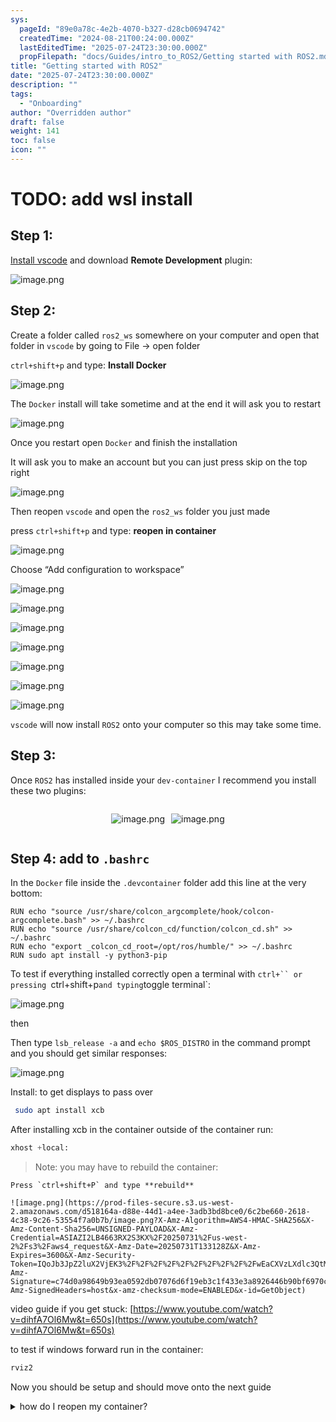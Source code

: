 ```yaml
---
sys:
  pageId: "89e0a78c-4e2b-4070-b327-d28cb0694742"
  createdTime: "2024-08-21T00:24:00.000Z"
  lastEditedTime: "2025-07-24T23:30:00.000Z"
  propFilepath: "docs/Guides/intro_to_ROS2/Getting started with ROS2.md"
title: "Getting started with ROS2"
date: "2025-07-24T23:30:00.000Z"
description: ""
tags:
  - "Onboarding"
author: "Overridden author"
draft: false
weight: 141
toc: false
icon: ""
---
```


# TODO: add wsl install

## Step 1:

[Install vscode](https://code.visualstudio.com/download) and download **Remote Development** plugin:

![image.png](https://prod-files-secure.s3.us-west-2.amazonaws.com/d518164a-d88e-44d1-a4ee-3adb3bd8bce0/efb52993-1881-4a40-b95e-6f020334f022/image.png?X-Amz-Algorithm=AWS4-HMAC-SHA256&X-Amz-Content-Sha256=UNSIGNED-PAYLOAD&X-Amz-Credential=ASIAZI2LB466RQGJNUIX%2F20250731%2Fus-west-2%2Fs3%2Faws4_request&X-Amz-Date=20250731T133121Z&X-Amz-Expires=3600&X-Amz-Security-Token=IQoJb3JpZ2luX2VjEK3%2F%2F%2F%2F%2F%2F%2F%2F%2F%2FwEaCXVzLXdlc3QtMiJHMEUCIBR2EsbBXsXX7I0ViMKGqauLiFwSrHjlbmhEMX8SK%2FcQAiEA8yOyiggqvSUs6MKa6oCoelBSbQU70tYWfdOWgGzzSXMqiAQI1v%2F%2F%2F%2F%2F%2F%2F%2F%2F%2FARAAGgw2Mzc0MjMxODM4MDUiDIDWIT4IZ%2FzH4wff0CrcA8unBSrFIKQTNRL8J%2B8l27iOtzYdG8W3uoyTyMDnAJbUPLI%2F%2FW%2FzwTcvytkLrla%2FwIetY8boAFh%2FOlxlbdBiO7QIE4rtwUCRzCnJFWDhyRwiddAzR1803yqsaQGh7ts%2BQib%2BOdu9eYnFTK2Siw7eMM06u7T%2Bw6lDCBNdDvNLyuV4V%2FpQvNm3QnFE7og3n%2BSNzHAuVPh2Xz4NAEMZp%2Bbe5h%2B%2FuVkP4Dry%2BofrGkQwO405%2BKBGBkcVjmtFXEYEG53Urgkt588EBj5uL58R1RvuDJflbjEkdkQFBf1PVs0hQFR%2FeNDMc%2Fe%2BdVZc6igjtCaECqwz6OvkEg2KO5l61bUJosmszd4HaNa7Umdtk40demVl5BQ8NwCAw0yJz0Ll0qJOswUt9y1Md0GjqcTZoqGXEkdYMGsY4F8M1KKBxnzWpkQQSfCuothKc9pwN9O1vhNgrcvONDBcPinsOkjVvvEyKZIRriBKaS%2B2gUnWzuaDJuADfrnkzMSQGIBPdQgQZjrFXGiYoXVtwd42wnT045q%2BJ5NrzgcaUfnEh9HgULDXQj5Wx0gRV01sue6ES%2FLg%2BIJrVcB89c70iI5i2KWsIsmnOXjbHl5tFGZGD2TVGVNOds9xluwU0glAf2o0tmPQMJfFrcQGOqUBI1DT8IfbfjyIFAhVguhl%2FilR4qP4DXJK3Wf%2F21sKbicVKivMwYNP%2Bk5NrvktN9PxPB6m%2BLIb0IL9TXRWZpXWVZvPEqY7ncsBoNQ%2FSARfshVjzPG1aULKT%2Fwwby3TIaTcYLNXr7seO2fz0Fwv8FPDgkU0jl6v0IwPqYY9DqmhxXB0TOR%2FhbRONivXeYut%2BPz%2BrxJs8fXoAwYWX4FawkSqEl3KxKMY&X-Amz-Signature=2a34bdf5acaa997bbe671ae57831cb67079071b506801df2ccf096acfa232f5f&X-Amz-SignedHeaders=host&x-amz-checksum-mode=ENABLED&x-id=GetObject)

## Step 2:

Create a folder called `ros2_ws` somewhere on your computer and open that folder in `vscode` by going to File → open folder 

`ctrl+shift+p` and type: **Install Docker**

![image.png](https://prod-files-secure.s3.us-west-2.amazonaws.com/d518164a-d88e-44d1-a4ee-3adb3bd8bce0/2269dc0e-1cd5-47ff-bceb-c04ad9b2eab0/image.png?X-Amz-Algorithm=AWS4-HMAC-SHA256&X-Amz-Content-Sha256=UNSIGNED-PAYLOAD&X-Amz-Credential=ASIAZI2LB466RQGJNUIX%2F20250731%2Fus-west-2%2Fs3%2Faws4_request&X-Amz-Date=20250731T133121Z&X-Amz-Expires=3600&X-Amz-Security-Token=IQoJb3JpZ2luX2VjEK3%2F%2F%2F%2F%2F%2F%2F%2F%2F%2FwEaCXVzLXdlc3QtMiJHMEUCIBR2EsbBXsXX7I0ViMKGqauLiFwSrHjlbmhEMX8SK%2FcQAiEA8yOyiggqvSUs6MKa6oCoelBSbQU70tYWfdOWgGzzSXMqiAQI1v%2F%2F%2F%2F%2F%2F%2F%2F%2F%2FARAAGgw2Mzc0MjMxODM4MDUiDIDWIT4IZ%2FzH4wff0CrcA8unBSrFIKQTNRL8J%2B8l27iOtzYdG8W3uoyTyMDnAJbUPLI%2F%2FW%2FzwTcvytkLrla%2FwIetY8boAFh%2FOlxlbdBiO7QIE4rtwUCRzCnJFWDhyRwiddAzR1803yqsaQGh7ts%2BQib%2BOdu9eYnFTK2Siw7eMM06u7T%2Bw6lDCBNdDvNLyuV4V%2FpQvNm3QnFE7og3n%2BSNzHAuVPh2Xz4NAEMZp%2Bbe5h%2B%2FuVkP4Dry%2BofrGkQwO405%2BKBGBkcVjmtFXEYEG53Urgkt588EBj5uL58R1RvuDJflbjEkdkQFBf1PVs0hQFR%2FeNDMc%2Fe%2BdVZc6igjtCaECqwz6OvkEg2KO5l61bUJosmszd4HaNa7Umdtk40demVl5BQ8NwCAw0yJz0Ll0qJOswUt9y1Md0GjqcTZoqGXEkdYMGsY4F8M1KKBxnzWpkQQSfCuothKc9pwN9O1vhNgrcvONDBcPinsOkjVvvEyKZIRriBKaS%2B2gUnWzuaDJuADfrnkzMSQGIBPdQgQZjrFXGiYoXVtwd42wnT045q%2BJ5NrzgcaUfnEh9HgULDXQj5Wx0gRV01sue6ES%2FLg%2BIJrVcB89c70iI5i2KWsIsmnOXjbHl5tFGZGD2TVGVNOds9xluwU0glAf2o0tmPQMJfFrcQGOqUBI1DT8IfbfjyIFAhVguhl%2FilR4qP4DXJK3Wf%2F21sKbicVKivMwYNP%2Bk5NrvktN9PxPB6m%2BLIb0IL9TXRWZpXWVZvPEqY7ncsBoNQ%2FSARfshVjzPG1aULKT%2Fwwby3TIaTcYLNXr7seO2fz0Fwv8FPDgkU0jl6v0IwPqYY9DqmhxXB0TOR%2FhbRONivXeYut%2BPz%2BrxJs8fXoAwYWX4FawkSqEl3KxKMY&X-Amz-Signature=20853cc58a879e649c01d7c677b25bcda72ab954c7a8d7348c74f432f33c9398&X-Amz-SignedHeaders=host&x-amz-checksum-mode=ENABLED&x-id=GetObject)

The `Docker` install will take sometime and at the end it will ask you to restart

![image.png](https://prod-files-secure.s3.us-west-2.amazonaws.com/d518164a-d88e-44d1-a4ee-3adb3bd8bce0/ed233f78-be33-4b1f-b89c-9c346c0e961e/image.png?X-Amz-Algorithm=AWS4-HMAC-SHA256&X-Amz-Content-Sha256=UNSIGNED-PAYLOAD&X-Amz-Credential=ASIAZI2LB466RQGJNUIX%2F20250731%2Fus-west-2%2Fs3%2Faws4_request&X-Amz-Date=20250731T133121Z&X-Amz-Expires=3600&X-Amz-Security-Token=IQoJb3JpZ2luX2VjEK3%2F%2F%2F%2F%2F%2F%2F%2F%2F%2FwEaCXVzLXdlc3QtMiJHMEUCIBR2EsbBXsXX7I0ViMKGqauLiFwSrHjlbmhEMX8SK%2FcQAiEA8yOyiggqvSUs6MKa6oCoelBSbQU70tYWfdOWgGzzSXMqiAQI1v%2F%2F%2F%2F%2F%2F%2F%2F%2F%2FARAAGgw2Mzc0MjMxODM4MDUiDIDWIT4IZ%2FzH4wff0CrcA8unBSrFIKQTNRL8J%2B8l27iOtzYdG8W3uoyTyMDnAJbUPLI%2F%2FW%2FzwTcvytkLrla%2FwIetY8boAFh%2FOlxlbdBiO7QIE4rtwUCRzCnJFWDhyRwiddAzR1803yqsaQGh7ts%2BQib%2BOdu9eYnFTK2Siw7eMM06u7T%2Bw6lDCBNdDvNLyuV4V%2FpQvNm3QnFE7og3n%2BSNzHAuVPh2Xz4NAEMZp%2Bbe5h%2B%2FuVkP4Dry%2BofrGkQwO405%2BKBGBkcVjmtFXEYEG53Urgkt588EBj5uL58R1RvuDJflbjEkdkQFBf1PVs0hQFR%2FeNDMc%2Fe%2BdVZc6igjtCaECqwz6OvkEg2KO5l61bUJosmszd4HaNa7Umdtk40demVl5BQ8NwCAw0yJz0Ll0qJOswUt9y1Md0GjqcTZoqGXEkdYMGsY4F8M1KKBxnzWpkQQSfCuothKc9pwN9O1vhNgrcvONDBcPinsOkjVvvEyKZIRriBKaS%2B2gUnWzuaDJuADfrnkzMSQGIBPdQgQZjrFXGiYoXVtwd42wnT045q%2BJ5NrzgcaUfnEh9HgULDXQj5Wx0gRV01sue6ES%2FLg%2BIJrVcB89c70iI5i2KWsIsmnOXjbHl5tFGZGD2TVGVNOds9xluwU0glAf2o0tmPQMJfFrcQGOqUBI1DT8IfbfjyIFAhVguhl%2FilR4qP4DXJK3Wf%2F21sKbicVKivMwYNP%2Bk5NrvktN9PxPB6m%2BLIb0IL9TXRWZpXWVZvPEqY7ncsBoNQ%2FSARfshVjzPG1aULKT%2Fwwby3TIaTcYLNXr7seO2fz0Fwv8FPDgkU0jl6v0IwPqYY9DqmhxXB0TOR%2FhbRONivXeYut%2BPz%2BrxJs8fXoAwYWX4FawkSqEl3KxKMY&X-Amz-Signature=d48f32ae19afe499df18d211df07c22869205ef1165cea369ccf2a609c6232a6&X-Amz-SignedHeaders=host&x-amz-checksum-mode=ENABLED&x-id=GetObject)

Once you restart open `Docker` and finish the installation

It will ask you to make an account but you can just press skip on the top right

![image.png](https://prod-files-secure.s3.us-west-2.amazonaws.com/d518164a-d88e-44d1-a4ee-3adb3bd8bce0/21010ad9-1659-4fd9-9f59-9932a09b2a3d/image.png?X-Amz-Algorithm=AWS4-HMAC-SHA256&X-Amz-Content-Sha256=UNSIGNED-PAYLOAD&X-Amz-Credential=ASIAZI2LB466RQGJNUIX%2F20250731%2Fus-west-2%2Fs3%2Faws4_request&X-Amz-Date=20250731T133121Z&X-Amz-Expires=3600&X-Amz-Security-Token=IQoJb3JpZ2luX2VjEK3%2F%2F%2F%2F%2F%2F%2F%2F%2F%2FwEaCXVzLXdlc3QtMiJHMEUCIBR2EsbBXsXX7I0ViMKGqauLiFwSrHjlbmhEMX8SK%2FcQAiEA8yOyiggqvSUs6MKa6oCoelBSbQU70tYWfdOWgGzzSXMqiAQI1v%2F%2F%2F%2F%2F%2F%2F%2F%2F%2FARAAGgw2Mzc0MjMxODM4MDUiDIDWIT4IZ%2FzH4wff0CrcA8unBSrFIKQTNRL8J%2B8l27iOtzYdG8W3uoyTyMDnAJbUPLI%2F%2FW%2FzwTcvytkLrla%2FwIetY8boAFh%2FOlxlbdBiO7QIE4rtwUCRzCnJFWDhyRwiddAzR1803yqsaQGh7ts%2BQib%2BOdu9eYnFTK2Siw7eMM06u7T%2Bw6lDCBNdDvNLyuV4V%2FpQvNm3QnFE7og3n%2BSNzHAuVPh2Xz4NAEMZp%2Bbe5h%2B%2FuVkP4Dry%2BofrGkQwO405%2BKBGBkcVjmtFXEYEG53Urgkt588EBj5uL58R1RvuDJflbjEkdkQFBf1PVs0hQFR%2FeNDMc%2Fe%2BdVZc6igjtCaECqwz6OvkEg2KO5l61bUJosmszd4HaNa7Umdtk40demVl5BQ8NwCAw0yJz0Ll0qJOswUt9y1Md0GjqcTZoqGXEkdYMGsY4F8M1KKBxnzWpkQQSfCuothKc9pwN9O1vhNgrcvONDBcPinsOkjVvvEyKZIRriBKaS%2B2gUnWzuaDJuADfrnkzMSQGIBPdQgQZjrFXGiYoXVtwd42wnT045q%2BJ5NrzgcaUfnEh9HgULDXQj5Wx0gRV01sue6ES%2FLg%2BIJrVcB89c70iI5i2KWsIsmnOXjbHl5tFGZGD2TVGVNOds9xluwU0glAf2o0tmPQMJfFrcQGOqUBI1DT8IfbfjyIFAhVguhl%2FilR4qP4DXJK3Wf%2F21sKbicVKivMwYNP%2Bk5NrvktN9PxPB6m%2BLIb0IL9TXRWZpXWVZvPEqY7ncsBoNQ%2FSARfshVjzPG1aULKT%2Fwwby3TIaTcYLNXr7seO2fz0Fwv8FPDgkU0jl6v0IwPqYY9DqmhxXB0TOR%2FhbRONivXeYut%2BPz%2BrxJs8fXoAwYWX4FawkSqEl3KxKMY&X-Amz-Signature=bfeb3b40d87efbc753e5772373ff48244b8e50cfc9e4e312dbac567ecc03c4da&X-Amz-SignedHeaders=host&x-amz-checksum-mode=ENABLED&x-id=GetObject)

Then reopen `vscode` and open the `ros2_ws` folder you just made

press `ctrl+shift+p` and type: **reopen in container**

![image.png](https://prod-files-secure.s3.us-west-2.amazonaws.com/d518164a-d88e-44d1-a4ee-3adb3bd8bce0/4e93b8c2-41ad-488c-8095-c74205196118/image.png?X-Amz-Algorithm=AWS4-HMAC-SHA256&X-Amz-Content-Sha256=UNSIGNED-PAYLOAD&X-Amz-Credential=ASIAZI2LB466RQGJNUIX%2F20250731%2Fus-west-2%2Fs3%2Faws4_request&X-Amz-Date=20250731T133121Z&X-Amz-Expires=3600&X-Amz-Security-Token=IQoJb3JpZ2luX2VjEK3%2F%2F%2F%2F%2F%2F%2F%2F%2F%2FwEaCXVzLXdlc3QtMiJHMEUCIBR2EsbBXsXX7I0ViMKGqauLiFwSrHjlbmhEMX8SK%2FcQAiEA8yOyiggqvSUs6MKa6oCoelBSbQU70tYWfdOWgGzzSXMqiAQI1v%2F%2F%2F%2F%2F%2F%2F%2F%2F%2FARAAGgw2Mzc0MjMxODM4MDUiDIDWIT4IZ%2FzH4wff0CrcA8unBSrFIKQTNRL8J%2B8l27iOtzYdG8W3uoyTyMDnAJbUPLI%2F%2FW%2FzwTcvytkLrla%2FwIetY8boAFh%2FOlxlbdBiO7QIE4rtwUCRzCnJFWDhyRwiddAzR1803yqsaQGh7ts%2BQib%2BOdu9eYnFTK2Siw7eMM06u7T%2Bw6lDCBNdDvNLyuV4V%2FpQvNm3QnFE7og3n%2BSNzHAuVPh2Xz4NAEMZp%2Bbe5h%2B%2FuVkP4Dry%2BofrGkQwO405%2BKBGBkcVjmtFXEYEG53Urgkt588EBj5uL58R1RvuDJflbjEkdkQFBf1PVs0hQFR%2FeNDMc%2Fe%2BdVZc6igjtCaECqwz6OvkEg2KO5l61bUJosmszd4HaNa7Umdtk40demVl5BQ8NwCAw0yJz0Ll0qJOswUt9y1Md0GjqcTZoqGXEkdYMGsY4F8M1KKBxnzWpkQQSfCuothKc9pwN9O1vhNgrcvONDBcPinsOkjVvvEyKZIRriBKaS%2B2gUnWzuaDJuADfrnkzMSQGIBPdQgQZjrFXGiYoXVtwd42wnT045q%2BJ5NrzgcaUfnEh9HgULDXQj5Wx0gRV01sue6ES%2FLg%2BIJrVcB89c70iI5i2KWsIsmnOXjbHl5tFGZGD2TVGVNOds9xluwU0glAf2o0tmPQMJfFrcQGOqUBI1DT8IfbfjyIFAhVguhl%2FilR4qP4DXJK3Wf%2F21sKbicVKivMwYNP%2Bk5NrvktN9PxPB6m%2BLIb0IL9TXRWZpXWVZvPEqY7ncsBoNQ%2FSARfshVjzPG1aULKT%2Fwwby3TIaTcYLNXr7seO2fz0Fwv8FPDgkU0jl6v0IwPqYY9DqmhxXB0TOR%2FhbRONivXeYut%2BPz%2BrxJs8fXoAwYWX4FawkSqEl3KxKMY&X-Amz-Signature=f3d6eafa7df1af9f37a3820f1b99e43d8e9a61e87687ac96dc945bb898182e1c&X-Amz-SignedHeaders=host&x-amz-checksum-mode=ENABLED&x-id=GetObject)

Choose “Add configuration to workspace”

![image.png](https://prod-files-secure.s3.us-west-2.amazonaws.com/d518164a-d88e-44d1-a4ee-3adb3bd8bce0/9560b282-5060-4989-ba37-97e7b2c22476/image.png?X-Amz-Algorithm=AWS4-HMAC-SHA256&X-Amz-Content-Sha256=UNSIGNED-PAYLOAD&X-Amz-Credential=ASIAZI2LB466RQGJNUIX%2F20250731%2Fus-west-2%2Fs3%2Faws4_request&X-Amz-Date=20250731T133121Z&X-Amz-Expires=3600&X-Amz-Security-Token=IQoJb3JpZ2luX2VjEK3%2F%2F%2F%2F%2F%2F%2F%2F%2F%2FwEaCXVzLXdlc3QtMiJHMEUCIBR2EsbBXsXX7I0ViMKGqauLiFwSrHjlbmhEMX8SK%2FcQAiEA8yOyiggqvSUs6MKa6oCoelBSbQU70tYWfdOWgGzzSXMqiAQI1v%2F%2F%2F%2F%2F%2F%2F%2F%2F%2FARAAGgw2Mzc0MjMxODM4MDUiDIDWIT4IZ%2FzH4wff0CrcA8unBSrFIKQTNRL8J%2B8l27iOtzYdG8W3uoyTyMDnAJbUPLI%2F%2FW%2FzwTcvytkLrla%2FwIetY8boAFh%2FOlxlbdBiO7QIE4rtwUCRzCnJFWDhyRwiddAzR1803yqsaQGh7ts%2BQib%2BOdu9eYnFTK2Siw7eMM06u7T%2Bw6lDCBNdDvNLyuV4V%2FpQvNm3QnFE7og3n%2BSNzHAuVPh2Xz4NAEMZp%2Bbe5h%2B%2FuVkP4Dry%2BofrGkQwO405%2BKBGBkcVjmtFXEYEG53Urgkt588EBj5uL58R1RvuDJflbjEkdkQFBf1PVs0hQFR%2FeNDMc%2Fe%2BdVZc6igjtCaECqwz6OvkEg2KO5l61bUJosmszd4HaNa7Umdtk40demVl5BQ8NwCAw0yJz0Ll0qJOswUt9y1Md0GjqcTZoqGXEkdYMGsY4F8M1KKBxnzWpkQQSfCuothKc9pwN9O1vhNgrcvONDBcPinsOkjVvvEyKZIRriBKaS%2B2gUnWzuaDJuADfrnkzMSQGIBPdQgQZjrFXGiYoXVtwd42wnT045q%2BJ5NrzgcaUfnEh9HgULDXQj5Wx0gRV01sue6ES%2FLg%2BIJrVcB89c70iI5i2KWsIsmnOXjbHl5tFGZGD2TVGVNOds9xluwU0glAf2o0tmPQMJfFrcQGOqUBI1DT8IfbfjyIFAhVguhl%2FilR4qP4DXJK3Wf%2F21sKbicVKivMwYNP%2Bk5NrvktN9PxPB6m%2BLIb0IL9TXRWZpXWVZvPEqY7ncsBoNQ%2FSARfshVjzPG1aULKT%2Fwwby3TIaTcYLNXr7seO2fz0Fwv8FPDgkU0jl6v0IwPqYY9DqmhxXB0TOR%2FhbRONivXeYut%2BPz%2BrxJs8fXoAwYWX4FawkSqEl3KxKMY&X-Amz-Signature=098fc90b5fbfe4932b1b3c453c49c688d276fe01248a8459c9809f0b9ab7d72e&X-Amz-SignedHeaders=host&x-amz-checksum-mode=ENABLED&x-id=GetObject)

![image.png](https://prod-files-secure.s3.us-west-2.amazonaws.com/d518164a-d88e-44d1-a4ee-3adb3bd8bce0/2ee63f81-886b-48e8-a553-dc6e5eac99e4/image.png?X-Amz-Algorithm=AWS4-HMAC-SHA256&X-Amz-Content-Sha256=UNSIGNED-PAYLOAD&X-Amz-Credential=ASIAZI2LB466RQGJNUIX%2F20250731%2Fus-west-2%2Fs3%2Faws4_request&X-Amz-Date=20250731T133121Z&X-Amz-Expires=3600&X-Amz-Security-Token=IQoJb3JpZ2luX2VjEK3%2F%2F%2F%2F%2F%2F%2F%2F%2F%2FwEaCXVzLXdlc3QtMiJHMEUCIBR2EsbBXsXX7I0ViMKGqauLiFwSrHjlbmhEMX8SK%2FcQAiEA8yOyiggqvSUs6MKa6oCoelBSbQU70tYWfdOWgGzzSXMqiAQI1v%2F%2F%2F%2F%2F%2F%2F%2F%2F%2FARAAGgw2Mzc0MjMxODM4MDUiDIDWIT4IZ%2FzH4wff0CrcA8unBSrFIKQTNRL8J%2B8l27iOtzYdG8W3uoyTyMDnAJbUPLI%2F%2FW%2FzwTcvytkLrla%2FwIetY8boAFh%2FOlxlbdBiO7QIE4rtwUCRzCnJFWDhyRwiddAzR1803yqsaQGh7ts%2BQib%2BOdu9eYnFTK2Siw7eMM06u7T%2Bw6lDCBNdDvNLyuV4V%2FpQvNm3QnFE7og3n%2BSNzHAuVPh2Xz4NAEMZp%2Bbe5h%2B%2FuVkP4Dry%2BofrGkQwO405%2BKBGBkcVjmtFXEYEG53Urgkt588EBj5uL58R1RvuDJflbjEkdkQFBf1PVs0hQFR%2FeNDMc%2Fe%2BdVZc6igjtCaECqwz6OvkEg2KO5l61bUJosmszd4HaNa7Umdtk40demVl5BQ8NwCAw0yJz0Ll0qJOswUt9y1Md0GjqcTZoqGXEkdYMGsY4F8M1KKBxnzWpkQQSfCuothKc9pwN9O1vhNgrcvONDBcPinsOkjVvvEyKZIRriBKaS%2B2gUnWzuaDJuADfrnkzMSQGIBPdQgQZjrFXGiYoXVtwd42wnT045q%2BJ5NrzgcaUfnEh9HgULDXQj5Wx0gRV01sue6ES%2FLg%2BIJrVcB89c70iI5i2KWsIsmnOXjbHl5tFGZGD2TVGVNOds9xluwU0glAf2o0tmPQMJfFrcQGOqUBI1DT8IfbfjyIFAhVguhl%2FilR4qP4DXJK3Wf%2F21sKbicVKivMwYNP%2Bk5NrvktN9PxPB6m%2BLIb0IL9TXRWZpXWVZvPEqY7ncsBoNQ%2FSARfshVjzPG1aULKT%2Fwwby3TIaTcYLNXr7seO2fz0Fwv8FPDgkU0jl6v0IwPqYY9DqmhxXB0TOR%2FhbRONivXeYut%2BPz%2BrxJs8fXoAwYWX4FawkSqEl3KxKMY&X-Amz-Signature=53564990d0640fea91ccf41d49a34d2c65deb4b16c5d9bfc50d5ad9574fd226b&X-Amz-SignedHeaders=host&x-amz-checksum-mode=ENABLED&x-id=GetObject)

![image.png](https://prod-files-secure.s3.us-west-2.amazonaws.com/d518164a-d88e-44d1-a4ee-3adb3bd8bce0/e0fd626c-c8b6-4b2c-95d1-fa4c26514504/image.png?X-Amz-Algorithm=AWS4-HMAC-SHA256&X-Amz-Content-Sha256=UNSIGNED-PAYLOAD&X-Amz-Credential=ASIAZI2LB466RQGJNUIX%2F20250731%2Fus-west-2%2Fs3%2Faws4_request&X-Amz-Date=20250731T133121Z&X-Amz-Expires=3600&X-Amz-Security-Token=IQoJb3JpZ2luX2VjEK3%2F%2F%2F%2F%2F%2F%2F%2F%2F%2FwEaCXVzLXdlc3QtMiJHMEUCIBR2EsbBXsXX7I0ViMKGqauLiFwSrHjlbmhEMX8SK%2FcQAiEA8yOyiggqvSUs6MKa6oCoelBSbQU70tYWfdOWgGzzSXMqiAQI1v%2F%2F%2F%2F%2F%2F%2F%2F%2F%2FARAAGgw2Mzc0MjMxODM4MDUiDIDWIT4IZ%2FzH4wff0CrcA8unBSrFIKQTNRL8J%2B8l27iOtzYdG8W3uoyTyMDnAJbUPLI%2F%2FW%2FzwTcvytkLrla%2FwIetY8boAFh%2FOlxlbdBiO7QIE4rtwUCRzCnJFWDhyRwiddAzR1803yqsaQGh7ts%2BQib%2BOdu9eYnFTK2Siw7eMM06u7T%2Bw6lDCBNdDvNLyuV4V%2FpQvNm3QnFE7og3n%2BSNzHAuVPh2Xz4NAEMZp%2Bbe5h%2B%2FuVkP4Dry%2BofrGkQwO405%2BKBGBkcVjmtFXEYEG53Urgkt588EBj5uL58R1RvuDJflbjEkdkQFBf1PVs0hQFR%2FeNDMc%2Fe%2BdVZc6igjtCaECqwz6OvkEg2KO5l61bUJosmszd4HaNa7Umdtk40demVl5BQ8NwCAw0yJz0Ll0qJOswUt9y1Md0GjqcTZoqGXEkdYMGsY4F8M1KKBxnzWpkQQSfCuothKc9pwN9O1vhNgrcvONDBcPinsOkjVvvEyKZIRriBKaS%2B2gUnWzuaDJuADfrnkzMSQGIBPdQgQZjrFXGiYoXVtwd42wnT045q%2BJ5NrzgcaUfnEh9HgULDXQj5Wx0gRV01sue6ES%2FLg%2BIJrVcB89c70iI5i2KWsIsmnOXjbHl5tFGZGD2TVGVNOds9xluwU0glAf2o0tmPQMJfFrcQGOqUBI1DT8IfbfjyIFAhVguhl%2FilR4qP4DXJK3Wf%2F21sKbicVKivMwYNP%2Bk5NrvktN9PxPB6m%2BLIb0IL9TXRWZpXWVZvPEqY7ncsBoNQ%2FSARfshVjzPG1aULKT%2Fwwby3TIaTcYLNXr7seO2fz0Fwv8FPDgkU0jl6v0IwPqYY9DqmhxXB0TOR%2FhbRONivXeYut%2BPz%2BrxJs8fXoAwYWX4FawkSqEl3KxKMY&X-Amz-Signature=0918499fcf5b2fcdc651e071e5d534ee6fe85542e26ba8316f05756a57040cbf&X-Amz-SignedHeaders=host&x-amz-checksum-mode=ENABLED&x-id=GetObject)

![image.png](https://prod-files-secure.s3.us-west-2.amazonaws.com/d518164a-d88e-44d1-a4ee-3adb3bd8bce0/a2e13f50-d2ab-4719-a4c2-7ced634bfc9d/image.png?X-Amz-Algorithm=AWS4-HMAC-SHA256&X-Amz-Content-Sha256=UNSIGNED-PAYLOAD&X-Amz-Credential=ASIAZI2LB466RQGJNUIX%2F20250731%2Fus-west-2%2Fs3%2Faws4_request&X-Amz-Date=20250731T133121Z&X-Amz-Expires=3600&X-Amz-Security-Token=IQoJb3JpZ2luX2VjEK3%2F%2F%2F%2F%2F%2F%2F%2F%2F%2FwEaCXVzLXdlc3QtMiJHMEUCIBR2EsbBXsXX7I0ViMKGqauLiFwSrHjlbmhEMX8SK%2FcQAiEA8yOyiggqvSUs6MKa6oCoelBSbQU70tYWfdOWgGzzSXMqiAQI1v%2F%2F%2F%2F%2F%2F%2F%2F%2F%2FARAAGgw2Mzc0MjMxODM4MDUiDIDWIT4IZ%2FzH4wff0CrcA8unBSrFIKQTNRL8J%2B8l27iOtzYdG8W3uoyTyMDnAJbUPLI%2F%2FW%2FzwTcvytkLrla%2FwIetY8boAFh%2FOlxlbdBiO7QIE4rtwUCRzCnJFWDhyRwiddAzR1803yqsaQGh7ts%2BQib%2BOdu9eYnFTK2Siw7eMM06u7T%2Bw6lDCBNdDvNLyuV4V%2FpQvNm3QnFE7og3n%2BSNzHAuVPh2Xz4NAEMZp%2Bbe5h%2B%2FuVkP4Dry%2BofrGkQwO405%2BKBGBkcVjmtFXEYEG53Urgkt588EBj5uL58R1RvuDJflbjEkdkQFBf1PVs0hQFR%2FeNDMc%2Fe%2BdVZc6igjtCaECqwz6OvkEg2KO5l61bUJosmszd4HaNa7Umdtk40demVl5BQ8NwCAw0yJz0Ll0qJOswUt9y1Md0GjqcTZoqGXEkdYMGsY4F8M1KKBxnzWpkQQSfCuothKc9pwN9O1vhNgrcvONDBcPinsOkjVvvEyKZIRriBKaS%2B2gUnWzuaDJuADfrnkzMSQGIBPdQgQZjrFXGiYoXVtwd42wnT045q%2BJ5NrzgcaUfnEh9HgULDXQj5Wx0gRV01sue6ES%2FLg%2BIJrVcB89c70iI5i2KWsIsmnOXjbHl5tFGZGD2TVGVNOds9xluwU0glAf2o0tmPQMJfFrcQGOqUBI1DT8IfbfjyIFAhVguhl%2FilR4qP4DXJK3Wf%2F21sKbicVKivMwYNP%2Bk5NrvktN9PxPB6m%2BLIb0IL9TXRWZpXWVZvPEqY7ncsBoNQ%2FSARfshVjzPG1aULKT%2Fwwby3TIaTcYLNXr7seO2fz0Fwv8FPDgkU0jl6v0IwPqYY9DqmhxXB0TOR%2FhbRONivXeYut%2BPz%2BrxJs8fXoAwYWX4FawkSqEl3KxKMY&X-Amz-Signature=ad4c4ceea7ac31682704623938a6e30e9ff7df9d3622fcf105532acf2a375cad&X-Amz-SignedHeaders=host&x-amz-checksum-mode=ENABLED&x-id=GetObject)

![image.png](https://prod-files-secure.s3.us-west-2.amazonaws.com/d518164a-d88e-44d1-a4ee-3adb3bd8bce0/6cc478ad-aaba-4bf7-9fcc-403277ab896c/image.png?X-Amz-Algorithm=AWS4-HMAC-SHA256&X-Amz-Content-Sha256=UNSIGNED-PAYLOAD&X-Amz-Credential=ASIAZI2LB466RQGJNUIX%2F20250731%2Fus-west-2%2Fs3%2Faws4_request&X-Amz-Date=20250731T133121Z&X-Amz-Expires=3600&X-Amz-Security-Token=IQoJb3JpZ2luX2VjEK3%2F%2F%2F%2F%2F%2F%2F%2F%2F%2FwEaCXVzLXdlc3QtMiJHMEUCIBR2EsbBXsXX7I0ViMKGqauLiFwSrHjlbmhEMX8SK%2FcQAiEA8yOyiggqvSUs6MKa6oCoelBSbQU70tYWfdOWgGzzSXMqiAQI1v%2F%2F%2F%2F%2F%2F%2F%2F%2F%2FARAAGgw2Mzc0MjMxODM4MDUiDIDWIT4IZ%2FzH4wff0CrcA8unBSrFIKQTNRL8J%2B8l27iOtzYdG8W3uoyTyMDnAJbUPLI%2F%2FW%2FzwTcvytkLrla%2FwIetY8boAFh%2FOlxlbdBiO7QIE4rtwUCRzCnJFWDhyRwiddAzR1803yqsaQGh7ts%2BQib%2BOdu9eYnFTK2Siw7eMM06u7T%2Bw6lDCBNdDvNLyuV4V%2FpQvNm3QnFE7og3n%2BSNzHAuVPh2Xz4NAEMZp%2Bbe5h%2B%2FuVkP4Dry%2BofrGkQwO405%2BKBGBkcVjmtFXEYEG53Urgkt588EBj5uL58R1RvuDJflbjEkdkQFBf1PVs0hQFR%2FeNDMc%2Fe%2BdVZc6igjtCaECqwz6OvkEg2KO5l61bUJosmszd4HaNa7Umdtk40demVl5BQ8NwCAw0yJz0Ll0qJOswUt9y1Md0GjqcTZoqGXEkdYMGsY4F8M1KKBxnzWpkQQSfCuothKc9pwN9O1vhNgrcvONDBcPinsOkjVvvEyKZIRriBKaS%2B2gUnWzuaDJuADfrnkzMSQGIBPdQgQZjrFXGiYoXVtwd42wnT045q%2BJ5NrzgcaUfnEh9HgULDXQj5Wx0gRV01sue6ES%2FLg%2BIJrVcB89c70iI5i2KWsIsmnOXjbHl5tFGZGD2TVGVNOds9xluwU0glAf2o0tmPQMJfFrcQGOqUBI1DT8IfbfjyIFAhVguhl%2FilR4qP4DXJK3Wf%2F21sKbicVKivMwYNP%2Bk5NrvktN9PxPB6m%2BLIb0IL9TXRWZpXWVZvPEqY7ncsBoNQ%2FSARfshVjzPG1aULKT%2Fwwby3TIaTcYLNXr7seO2fz0Fwv8FPDgkU0jl6v0IwPqYY9DqmhxXB0TOR%2FhbRONivXeYut%2BPz%2BrxJs8fXoAwYWX4FawkSqEl3KxKMY&X-Amz-Signature=608b4cd0248419686e6c0708625342566e5ac3064c5f012053953a165646723a&X-Amz-SignedHeaders=host&x-amz-checksum-mode=ENABLED&x-id=GetObject)

![image.png](https://prod-files-secure.s3.us-west-2.amazonaws.com/d518164a-d88e-44d1-a4ee-3adb3bd8bce0/53255b28-f75e-430f-b9e3-c0ac8577e42b/image.png?X-Amz-Algorithm=AWS4-HMAC-SHA256&X-Amz-Content-Sha256=UNSIGNED-PAYLOAD&X-Amz-Credential=ASIAZI2LB466RQGJNUIX%2F20250731%2Fus-west-2%2Fs3%2Faws4_request&X-Amz-Date=20250731T133121Z&X-Amz-Expires=3600&X-Amz-Security-Token=IQoJb3JpZ2luX2VjEK3%2F%2F%2F%2F%2F%2F%2F%2F%2F%2FwEaCXVzLXdlc3QtMiJHMEUCIBR2EsbBXsXX7I0ViMKGqauLiFwSrHjlbmhEMX8SK%2FcQAiEA8yOyiggqvSUs6MKa6oCoelBSbQU70tYWfdOWgGzzSXMqiAQI1v%2F%2F%2F%2F%2F%2F%2F%2F%2F%2FARAAGgw2Mzc0MjMxODM4MDUiDIDWIT4IZ%2FzH4wff0CrcA8unBSrFIKQTNRL8J%2B8l27iOtzYdG8W3uoyTyMDnAJbUPLI%2F%2FW%2FzwTcvytkLrla%2FwIetY8boAFh%2FOlxlbdBiO7QIE4rtwUCRzCnJFWDhyRwiddAzR1803yqsaQGh7ts%2BQib%2BOdu9eYnFTK2Siw7eMM06u7T%2Bw6lDCBNdDvNLyuV4V%2FpQvNm3QnFE7og3n%2BSNzHAuVPh2Xz4NAEMZp%2Bbe5h%2B%2FuVkP4Dry%2BofrGkQwO405%2BKBGBkcVjmtFXEYEG53Urgkt588EBj5uL58R1RvuDJflbjEkdkQFBf1PVs0hQFR%2FeNDMc%2Fe%2BdVZc6igjtCaECqwz6OvkEg2KO5l61bUJosmszd4HaNa7Umdtk40demVl5BQ8NwCAw0yJz0Ll0qJOswUt9y1Md0GjqcTZoqGXEkdYMGsY4F8M1KKBxnzWpkQQSfCuothKc9pwN9O1vhNgrcvONDBcPinsOkjVvvEyKZIRriBKaS%2B2gUnWzuaDJuADfrnkzMSQGIBPdQgQZjrFXGiYoXVtwd42wnT045q%2BJ5NrzgcaUfnEh9HgULDXQj5Wx0gRV01sue6ES%2FLg%2BIJrVcB89c70iI5i2KWsIsmnOXjbHl5tFGZGD2TVGVNOds9xluwU0glAf2o0tmPQMJfFrcQGOqUBI1DT8IfbfjyIFAhVguhl%2FilR4qP4DXJK3Wf%2F21sKbicVKivMwYNP%2Bk5NrvktN9PxPB6m%2BLIb0IL9TXRWZpXWVZvPEqY7ncsBoNQ%2FSARfshVjzPG1aULKT%2Fwwby3TIaTcYLNXr7seO2fz0Fwv8FPDgkU0jl6v0IwPqYY9DqmhxXB0TOR%2FhbRONivXeYut%2BPz%2BrxJs8fXoAwYWX4FawkSqEl3KxKMY&X-Amz-Signature=c0ea9ca84bdea1faca2d8455b3e6a710db679f2759081f5ff547f9fd957969d9&X-Amz-SignedHeaders=host&x-amz-checksum-mode=ENABLED&x-id=GetObject)

![image.png](https://prod-files-secure.s3.us-west-2.amazonaws.com/d518164a-d88e-44d1-a4ee-3adb3bd8bce0/7c562767-5af9-4ffb-97d1-327bcdf4ee00/image.png?X-Amz-Algorithm=AWS4-HMAC-SHA256&X-Amz-Content-Sha256=UNSIGNED-PAYLOAD&X-Amz-Credential=ASIAZI2LB466RQGJNUIX%2F20250731%2Fus-west-2%2Fs3%2Faws4_request&X-Amz-Date=20250731T133121Z&X-Amz-Expires=3600&X-Amz-Security-Token=IQoJb3JpZ2luX2VjEK3%2F%2F%2F%2F%2F%2F%2F%2F%2F%2FwEaCXVzLXdlc3QtMiJHMEUCIBR2EsbBXsXX7I0ViMKGqauLiFwSrHjlbmhEMX8SK%2FcQAiEA8yOyiggqvSUs6MKa6oCoelBSbQU70tYWfdOWgGzzSXMqiAQI1v%2F%2F%2F%2F%2F%2F%2F%2F%2F%2FARAAGgw2Mzc0MjMxODM4MDUiDIDWIT4IZ%2FzH4wff0CrcA8unBSrFIKQTNRL8J%2B8l27iOtzYdG8W3uoyTyMDnAJbUPLI%2F%2FW%2FzwTcvytkLrla%2FwIetY8boAFh%2FOlxlbdBiO7QIE4rtwUCRzCnJFWDhyRwiddAzR1803yqsaQGh7ts%2BQib%2BOdu9eYnFTK2Siw7eMM06u7T%2Bw6lDCBNdDvNLyuV4V%2FpQvNm3QnFE7og3n%2BSNzHAuVPh2Xz4NAEMZp%2Bbe5h%2B%2FuVkP4Dry%2BofrGkQwO405%2BKBGBkcVjmtFXEYEG53Urgkt588EBj5uL58R1RvuDJflbjEkdkQFBf1PVs0hQFR%2FeNDMc%2Fe%2BdVZc6igjtCaECqwz6OvkEg2KO5l61bUJosmszd4HaNa7Umdtk40demVl5BQ8NwCAw0yJz0Ll0qJOswUt9y1Md0GjqcTZoqGXEkdYMGsY4F8M1KKBxnzWpkQQSfCuothKc9pwN9O1vhNgrcvONDBcPinsOkjVvvEyKZIRriBKaS%2B2gUnWzuaDJuADfrnkzMSQGIBPdQgQZjrFXGiYoXVtwd42wnT045q%2BJ5NrzgcaUfnEh9HgULDXQj5Wx0gRV01sue6ES%2FLg%2BIJrVcB89c70iI5i2KWsIsmnOXjbHl5tFGZGD2TVGVNOds9xluwU0glAf2o0tmPQMJfFrcQGOqUBI1DT8IfbfjyIFAhVguhl%2FilR4qP4DXJK3Wf%2F21sKbicVKivMwYNP%2Bk5NrvktN9PxPB6m%2BLIb0IL9TXRWZpXWVZvPEqY7ncsBoNQ%2FSARfshVjzPG1aULKT%2Fwwby3TIaTcYLNXr7seO2fz0Fwv8FPDgkU0jl6v0IwPqYY9DqmhxXB0TOR%2FhbRONivXeYut%2BPz%2BrxJs8fXoAwYWX4FawkSqEl3KxKMY&X-Amz-Signature=45e34463d1e9c09696850b78d229b79784fb91d65422c323d3f7d46e835e98e7&X-Amz-SignedHeaders=host&x-amz-checksum-mode=ENABLED&x-id=GetObject)

`vscode` will now install `ROS2` onto your computer so this may take some time.

## Step 3:

Once `ROS2` has installed inside your `dev-container` I recommend you install these two plugins:

<div style="display: flex;flex-direction: row; column-gap:10px; max-width: 630px;justify-content: center;">
<div>

![image.png](https://prod-files-secure.s3.us-west-2.amazonaws.com/d518164a-d88e-44d1-a4ee-3adb3bd8bce0/3fc3d550-5a54-4ba1-ba6b-faa01cdb7369/image.png?X-Amz-Algorithm=AWS4-HMAC-SHA256&X-Amz-Content-Sha256=UNSIGNED-PAYLOAD&X-Amz-Credential=ASIAZI2LB466V7W5PBMK%2F20250731%2Fus-west-2%2Fs3%2Faws4_request&X-Amz-Date=20250731T133126Z&X-Amz-Expires=3600&X-Amz-Security-Token=IQoJb3JpZ2luX2VjEK3%2F%2F%2F%2F%2F%2F%2F%2F%2F%2FwEaCXVzLXdlc3QtMiJIMEYCIQDzx38CTyJ%2Bojcv4UzcsGofuqCK9lvt7bOXZcOvP37%2BdAIhAKuDD%2BITGr36dEOmOXoO5XE2%2FZlb%2B23kjKORd8ycJ2BjKogECNb%2F%2F%2F%2F%2F%2F%2F%2F%2F%2FwEQABoMNjM3NDIzMTgzODA1IgxARfZJxLVyAprwplgq3ANRBkLvcH3GPXE5BJhnjPdtSncsvUf%2F2OeIHuB2avZ%2BDw%2Bkj%2FUjnwQqWtDsPUvlhJM7bGwbTWVkIafC9XgmjIO3oaaNEpeStBNxjYoagNfcJBG%2FIVl1%2BejDgxtidrdPoyzPtoNElT9lF9cjqDZtLpNAtqDLVu6eqFBXXSUJRGWyqF7b%2Fg%2F84Jrq6gmCNndE00yuk77aSFg7ayO%2BisrAO7tlGxfU7hxK8GFM%2BKanttC0YNbWm3iBQjUizZY9v5VjcoPblBSRp7l%2FzQT%2BhAt0gwyM2LH2goXOc%2BgPCKqC1HYkLQhgAzEdCRG8L6qhvjOKk2%2BNBjcNrfCBw7K41a80%2Bb2TDRexYopRkB%2BUmJMiZ2ecUsWcvypyYtNLzK84iMe6H6%2FDeuR8ADFqnI%2FKivNfblMLDbC04VfdGb%2BKltN7nkg%2FrBIdNdJ6u5EcXwVUdNdJuPPJZUoWEfv2cprxpF9Xa1LGR5z4IflXRcT6mQmz3zJOVMe3PFkHaI%2FU%2FB0nMmsn479MKS3Nz3dxreAzR59rsV9TN3ZbYsN2CA%2BQuiOzg4LzQseq9OCPN0EUukeHr8HnEHDSUzqtlwqb20bhYLeDTJu%2B00XDz8avtYR4Py%2FHGNP0XLmDKudc6VtRqj8%2B9DCbxa3EBjqkAfuG2MB9XszSuCiVIu%2FX8syMnBsrF4JmIO%2BQz9xvAmfbav2NuIYV8TE0jpJPnheG1IY9xYFYjxcGmMRdJQws9MYIX8sscHRUq1S01b8g1mAwx%2FqX6H15ugg5CDJ48UIOkszf4XJtttNWJDnByCW9M3zxQBpmzSzzBAY8f1ebMbpHWQ5iyHYJPaQKR93Gdlka%2FSbdvdesUu9DvNWgGHeXPT8D8bnM&X-Amz-Signature=751641d05fd67bb5e28ba5e8057f483acebfbb88094bcc6cf19aec7fb6f49269&X-Amz-SignedHeaders=host&x-amz-checksum-mode=ENABLED&x-id=GetObject)

</div>
<div>

![image.png](https://prod-files-secure.s3.us-west-2.amazonaws.com/d518164a-d88e-44d1-a4ee-3adb3bd8bce0/d994cc66-13c2-4093-a5a3-f84cf4601a82/image.png?X-Amz-Algorithm=AWS4-HMAC-SHA256&X-Amz-Content-Sha256=UNSIGNED-PAYLOAD&X-Amz-Credential=ASIAZI2LB466QTQNONCP%2F20250731%2Fus-west-2%2Fs3%2Faws4_request&X-Amz-Date=20250731T133126Z&X-Amz-Expires=3600&X-Amz-Security-Token=IQoJb3JpZ2luX2VjEK3%2F%2F%2F%2F%2F%2F%2F%2F%2F%2FwEaCXVzLXdlc3QtMiJHMEUCICiUjQc5ibpPNysXdXeOBu2GFdM0Cz9OxoC%2Ff16ubgBvAiEAqiPniWWhFNfJ19AgT0Gk%2FNxsm9LXPNTFaHv%2FEN2gWMYqiAQI1v%2F%2F%2F%2F%2F%2F%2F%2F%2F%2FARAAGgw2Mzc0MjMxODM4MDUiDHhXPstaQBwURGQOpircA0Ezbg480hTmqiawcvrJA9qTuk%2BxWGbc9ZMtyO4JromUzvQfV4Ue7RX0z1hoqVY5L0G2CE8UXRHEh7N69FgnHyQyO37Yk9SOm3ezbHwziHGwmFM0pNbwdKZerrzkj72CuF85Gsr7QIWD5v5nDZtpjBQSCDiZMXhG0Yhfk4eF5wOX5IvONgfetiwFUF11zvHHg8DpdzQxHRCZ3qJW8wWlIbVN1MtGucUhfYA191%2BDIU8RpGMtzxdyaYavUWlKG%2F0tEFnvFFfr8Ggx%2FlWhZ0IrgSYpPaZHEqAHQPJvecfoN3oK%2B5OekdDsvGxIaJPCLT4KSY9x2%2Fg9bmkTGzYcYBHOgjlOQ2RvEY41h1G0tnAX9SqauRI%2FsXQilsLskAQQZ9iu0C2YjRNEC8cYx1PnlnenU3Atmb9%2B8b%2Fxn%2BbtxNvtEtyXm%2BVavdMk%2Bq3Khlv9JPLlvMR6HHakpOQFAXmzYZqlcfmKeL1onh1HfIOucwN%2FwXzbNZ31kbLz9zQ6AXDV%2FToWDzElv4a1VOAbscogXgFp%2BUgdox2g%2BwHy6RImtkk0gkGaZU7u0aB6RnwJoHCds06xi4Mb5fMI7uTVwW5ObiVfGRnwkPesLx2z94x2Hcf5CfTvTSnGfo1EQl008tm1MOzFrcQGOqUB5ftw%2Bb83J91x9xTB0vyUWlTgx2H1gY%2BOBrYp6AK3IcgJaRMx3rpciY6%2Fa5GYVgKBauh16BYd4nAAdpQ0qsBYFt1RzMmOO6sPN42CEcxu1p4AYnsESTqZ9O8nbTU5ITssln7YJyaA9HUdqMFafrAH%2BDptCREyYR6a3AT0VluWs7Z4NDTsHQVXH3oSH7BFD6YblRb0OmC3BrwAl9DH5y9XapQHUkLP&X-Amz-Signature=e6c64f730028739dd79eeea1f152f2010249f57e09aae27fc7f993de1e9a0e43&X-Amz-SignedHeaders=host&x-amz-checksum-mode=ENABLED&x-id=GetObject)

</div>
</div>

## Step 4: add to `.bashrc`

In the `Docker` file inside the `.devcontainer` folder add this line at the very bottom: 

```docker
RUN echo "source /usr/share/colcon_argcomplete/hook/colcon-argcomplete.bash" >> ~/.bashrc
RUN echo "source /usr/share/colcon_cd/function/colcon_cd.sh" >> ~/.bashrc
RUN echo "export _colcon_cd_root=/opt/ros/humble/" >> ~/.bashrc
RUN sudo apt install -y python3-pip 
```

To test if everything installed correctly open a terminal with `ctrl+`` or pressing `ctrl+shift+p` and typing `toggle terminal`:

![image.png](https://prod-files-secure.s3.us-west-2.amazonaws.com/d518164a-d88e-44d1-a4ee-3adb3bd8bce0/6a4943d8-b04e-4c02-9a58-775f3384d1a5/image.png?X-Amz-Algorithm=AWS4-HMAC-SHA256&X-Amz-Content-Sha256=UNSIGNED-PAYLOAD&X-Amz-Credential=ASIAZI2LB466RQGJNUIX%2F20250731%2Fus-west-2%2Fs3%2Faws4_request&X-Amz-Date=20250731T133121Z&X-Amz-Expires=3600&X-Amz-Security-Token=IQoJb3JpZ2luX2VjEK3%2F%2F%2F%2F%2F%2F%2F%2F%2F%2FwEaCXVzLXdlc3QtMiJHMEUCIBR2EsbBXsXX7I0ViMKGqauLiFwSrHjlbmhEMX8SK%2FcQAiEA8yOyiggqvSUs6MKa6oCoelBSbQU70tYWfdOWgGzzSXMqiAQI1v%2F%2F%2F%2F%2F%2F%2F%2F%2F%2FARAAGgw2Mzc0MjMxODM4MDUiDIDWIT4IZ%2FzH4wff0CrcA8unBSrFIKQTNRL8J%2B8l27iOtzYdG8W3uoyTyMDnAJbUPLI%2F%2FW%2FzwTcvytkLrla%2FwIetY8boAFh%2FOlxlbdBiO7QIE4rtwUCRzCnJFWDhyRwiddAzR1803yqsaQGh7ts%2BQib%2BOdu9eYnFTK2Siw7eMM06u7T%2Bw6lDCBNdDvNLyuV4V%2FpQvNm3QnFE7og3n%2BSNzHAuVPh2Xz4NAEMZp%2Bbe5h%2B%2FuVkP4Dry%2BofrGkQwO405%2BKBGBkcVjmtFXEYEG53Urgkt588EBj5uL58R1RvuDJflbjEkdkQFBf1PVs0hQFR%2FeNDMc%2Fe%2BdVZc6igjtCaECqwz6OvkEg2KO5l61bUJosmszd4HaNa7Umdtk40demVl5BQ8NwCAw0yJz0Ll0qJOswUt9y1Md0GjqcTZoqGXEkdYMGsY4F8M1KKBxnzWpkQQSfCuothKc9pwN9O1vhNgrcvONDBcPinsOkjVvvEyKZIRriBKaS%2B2gUnWzuaDJuADfrnkzMSQGIBPdQgQZjrFXGiYoXVtwd42wnT045q%2BJ5NrzgcaUfnEh9HgULDXQj5Wx0gRV01sue6ES%2FLg%2BIJrVcB89c70iI5i2KWsIsmnOXjbHl5tFGZGD2TVGVNOds9xluwU0glAf2o0tmPQMJfFrcQGOqUBI1DT8IfbfjyIFAhVguhl%2FilR4qP4DXJK3Wf%2F21sKbicVKivMwYNP%2Bk5NrvktN9PxPB6m%2BLIb0IL9TXRWZpXWVZvPEqY7ncsBoNQ%2FSARfshVjzPG1aULKT%2Fwwby3TIaTcYLNXr7seO2fz0Fwv8FPDgkU0jl6v0IwPqYY9DqmhxXB0TOR%2FhbRONivXeYut%2BPz%2BrxJs8fXoAwYWX4FawkSqEl3KxKMY&X-Amz-Signature=88e12b29e11aa6e9fce107f10b56c6923a733415e1edabc522b03dc735fbd1a9&X-Amz-SignedHeaders=host&x-amz-checksum-mode=ENABLED&x-id=GetObject)

then 

Then type `lsb_release -a` and `echo $ROS_DISTRO` in the command prompt and you should get similar responses:

![image.png](https://prod-files-secure.s3.us-west-2.amazonaws.com/d518164a-d88e-44d1-a4ee-3adb3bd8bce0/3e635dec-a805-4e85-8b9e-d000e5b71a4e/image.png?X-Amz-Algorithm=AWS4-HMAC-SHA256&X-Amz-Content-Sha256=UNSIGNED-PAYLOAD&X-Amz-Credential=ASIAZI2LB466RQGJNUIX%2F20250731%2Fus-west-2%2Fs3%2Faws4_request&X-Amz-Date=20250731T133121Z&X-Amz-Expires=3600&X-Amz-Security-Token=IQoJb3JpZ2luX2VjEK3%2F%2F%2F%2F%2F%2F%2F%2F%2F%2FwEaCXVzLXdlc3QtMiJHMEUCIBR2EsbBXsXX7I0ViMKGqauLiFwSrHjlbmhEMX8SK%2FcQAiEA8yOyiggqvSUs6MKa6oCoelBSbQU70tYWfdOWgGzzSXMqiAQI1v%2F%2F%2F%2F%2F%2F%2F%2F%2F%2FARAAGgw2Mzc0MjMxODM4MDUiDIDWIT4IZ%2FzH4wff0CrcA8unBSrFIKQTNRL8J%2B8l27iOtzYdG8W3uoyTyMDnAJbUPLI%2F%2FW%2FzwTcvytkLrla%2FwIetY8boAFh%2FOlxlbdBiO7QIE4rtwUCRzCnJFWDhyRwiddAzR1803yqsaQGh7ts%2BQib%2BOdu9eYnFTK2Siw7eMM06u7T%2Bw6lDCBNdDvNLyuV4V%2FpQvNm3QnFE7og3n%2BSNzHAuVPh2Xz4NAEMZp%2Bbe5h%2B%2FuVkP4Dry%2BofrGkQwO405%2BKBGBkcVjmtFXEYEG53Urgkt588EBj5uL58R1RvuDJflbjEkdkQFBf1PVs0hQFR%2FeNDMc%2Fe%2BdVZc6igjtCaECqwz6OvkEg2KO5l61bUJosmszd4HaNa7Umdtk40demVl5BQ8NwCAw0yJz0Ll0qJOswUt9y1Md0GjqcTZoqGXEkdYMGsY4F8M1KKBxnzWpkQQSfCuothKc9pwN9O1vhNgrcvONDBcPinsOkjVvvEyKZIRriBKaS%2B2gUnWzuaDJuADfrnkzMSQGIBPdQgQZjrFXGiYoXVtwd42wnT045q%2BJ5NrzgcaUfnEh9HgULDXQj5Wx0gRV01sue6ES%2FLg%2BIJrVcB89c70iI5i2KWsIsmnOXjbHl5tFGZGD2TVGVNOds9xluwU0glAf2o0tmPQMJfFrcQGOqUBI1DT8IfbfjyIFAhVguhl%2FilR4qP4DXJK3Wf%2F21sKbicVKivMwYNP%2Bk5NrvktN9PxPB6m%2BLIb0IL9TXRWZpXWVZvPEqY7ncsBoNQ%2FSARfshVjzPG1aULKT%2Fwwby3TIaTcYLNXr7seO2fz0Fwv8FPDgkU0jl6v0IwPqYY9DqmhxXB0TOR%2FhbRONivXeYut%2BPz%2BrxJs8fXoAwYWX4FawkSqEl3KxKMY&X-Amz-Signature=2694b55e4a787fe737d8344f231093436bb4a05b6322d7ef76db9b26c4a25ee1&X-Amz-SignedHeaders=host&x-amz-checksum-mode=ENABLED&x-id=GetObject)

Install:  to get displays to pass over

```bash
 sudo apt install xcb
```

After installing xcb in the container outside of the container run:

```python
xhost +local:
```

> Note: you may have to rebuild the container:

	Press `ctrl+shift+P` and type **rebuild**

	![image.png](https://prod-files-secure.s3.us-west-2.amazonaws.com/d518164a-d88e-44d1-a4ee-3adb3bd8bce0/6c2be660-2618-4c38-9c26-53554f7a0b7b/image.png?X-Amz-Algorithm=AWS4-HMAC-SHA256&X-Amz-Content-Sha256=UNSIGNED-PAYLOAD&X-Amz-Credential=ASIAZI2LB4663RX2S3KX%2F20250731%2Fus-west-2%2Fs3%2Faws4_request&X-Amz-Date=20250731T133128Z&X-Amz-Expires=3600&X-Amz-Security-Token=IQoJb3JpZ2luX2VjEK3%2F%2F%2F%2F%2F%2F%2F%2F%2F%2FwEaCXVzLXdlc3QtMiJIMEYCIQDkqdUALSDDAC1%2Bxb2nHLESgZ1QUApDdhjqeoZfGOc40wIhAOwAUBGja2D2tiDQ%2FpTtzaV5QlurgrnMny%2BEM75G7cqOKogECNb%2F%2F%2F%2F%2F%2F%2F%2F%2F%2FwEQABoMNjM3NDIzMTgzODA1Igxqimyxt4MIebjX8K0q3APlR0DSGYPcS4a1gsqe1ZOkkELh%2Fd2mX5xe3yf9uAOvM10tAIebboMBDASyi2cmO6ZvnlXFkHBqfunPuLx3NnXYVDuH2SAE1wMbViz4N5uqqTnpPc8b%2B1rv79jfOzs043KUARxSE%2BaPLpIia%2Bc7gC7earMu3sr9cKSDeXCgjVysAr5xNhoWmS81GgO2fVghlGjnTOJ%2Bm742aKPfjl6gwvk%2BDfPn61QmTNA%2BImSR8dyS%2BtgYW5qad%2BzOlOiQfG%2F91XRzHVg%2BTmBemtj8DB4v%2BZH5Ra8Nswoe48dyIL3iW3Ux5YsROtEzMXxN5cKxUcQdG37lote09ZHcWQsnzZ1AIk18BRkMwnU774BZj2GKWyAXkpOvJgc3WJBBkO6IFkL%2FQSaxnW215fRCmcIdQQt4aSR%2By3IgPvz3G4KJsGRI%2BosdJKTrEdowzd8lfPbzQtvBQ51twYJsWG9afFxi6irA3O1fB37f95iMZwQEzYopLsdxfz8Qy%2BVlxyTksvHRqsvFNjESQVehhqmHGmHkzhzetkFhMLAxG4FgAsefxT5WsDewqBcoEm2OM89XpE08s1V7r2TFuzLZ%2BPpdiQMC2ym5ItaA1D9NVThRZXx4Q6EfzjQormxGcYULmNCvJktuBTCjxa3EBjqkAQyhrFAoIS28koNgKgPPUffGHI6B%2Fft1kgr1Qx1nFbz0GondTWIns6jw0bEGzFpFL6odVQBPCkEibuaNe2I1e13xdsh516ocbdrUJooApvGKhdvGIN5Q2xFWEtIBDACuCzBBWr4ef0114gYFRNyzoUXQ8aHWidrBEU%2BW6%2BlRkVvM8Ua61J4XttuJEsBncuu2rTAFNBTfiw8Welx%2BikurGSfigQyb&X-Amz-Signature=c74d0a98649b93ea0592db07076d6f19eb3c1f433e3a8926446b90bf6970c854&X-Amz-SignedHeaders=host&x-amz-checksum-mode=ENABLED&x-id=GetObject)

video guide if you get stuck: [https://www.youtube.com/watch?v=dihfA7Ol6Mw&t=650s](https://www.youtube.com/watch?v=dihfA7Ol6Mw&t=650s)

to test if windows forward run in the container:

```bash
rviz2
```

Now you should be setup and should move onto the next guide 

<details>
      <summary>how do I reopen my container?</summary>
      TODO:
  </details>
